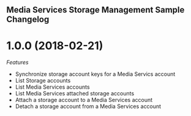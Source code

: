 ## Media Services Storage Management Sample Changelog

<a name="1.0.0"></a>
# 1.0.0 (2018-02-21)

*Features*
* Synchronize storage account keys for a Media Servics account
* List Storage accounts
* List Media Services accounts
* List Media Services attached storage accounts
* Attach a storage account to a Media Services account
* Detach a storage account from a Media Services account
